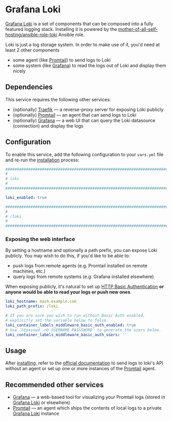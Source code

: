 # Grafana Loki

[Grafana Loki](https://grafana.com/docs/loki/latest/) is a set of components that can be composed into a fully featured logging stack. Installing it is powered by the [mother-of-all-self-hosting/ansible-role-loki](https://github.com/mother-of-all-self-hosting/ansible-role-loki) Ansible role.

Loki is just a log storage system. In order to make use of it, you'd need at least 2 other components

- some agent (like [Promtail](./promtail.md)) to send logs to Loki
- some system (like [Grafana](./grafana.md)) to read the logs out of Loki and display them nicely


## Dependencies

This service requires the following other services:

- (optionally) [Traefik](traefik.md) — a reverse-proxy server for exposing Loki publicly
- (optionally) [Promtail](./promtail.md) — an agent that can send logs to Loki
- (optionally) [Grafana](./grafana.md) — a web UI that can query the Loki datasource (connection) and display the logs


## Configuration

To enable this service, add the following configuration to your `vars.yml` file and re-run the [installation](../installing.md) process:

```yaml
########################################################################
#                                                                      #
# loki                                                                 #
#                                                                      #
########################################################################

loki_enabled: true

########################################################################
#                                                                      #
# /loki                                                                #
#                                                                      #
########################################################################
```

### Exposing the web interface

By setting a hostname and optionally a path prefix, you can expose Loki publicly. You may wish to do this, if you'd like to be able to:

- push logs from remote agents (e.g. Promtail installed on remote machines, etc.)
- query logs from remote systems (e.g. Grafana installed elsewhere)

When exposing publicly, it's natural to set up [HTTP Basic Authentication](https://developer.mozilla.org/en-US/docs/Web/HTTP/Authentication) **or anyone would be able to read your logs or push new ones**.

```yaml
loki_hostname: mash.example.com
loki_path_prefix: /loki

# If you are sure you wish to run without Basic Auth enabled,
# explicitly set the variable below to false.
loki_container_labels_middleware_basic_auth_enabled: true
# Use `htpasswd -nb USERNAME PASSSWORD` to generate the users below.
loki_container_labels_middleware_basic_auth_users: ''
```


## Usage

After [installing](../installing.md), refer to the [official documentation](https://grafana.com/docs/loki/latest/reference/api/#post-lokiapiv1push) to send logs to loki's API without an agent or set up one or more instances of the [Promtail](./promtail.md) agent.


## Recommended other services

- [Grafana](grafana.md) — a web-based tool for visualizing your Promtail logs (stored in [Grafana Loki](grafana-loki.md) or elsewhere)
- [Promtail](promtail.md) — an agent which ships the contents of local logs to a private [Grafana Loki](grafana-loki.md) instance
